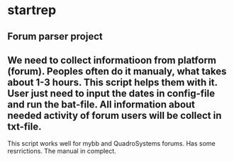 # startrep
Forum parser project
--------------------------------------------------------------------------------
We need to collect informatioon from platform (forum).
Peoples often do it manualy, what takes about 1-3 hours.
This script helps them with it.
User just need to input the dates in config-file and run the bat-file.
All information about needed activity of forum users will be collect in txt-file.
---------------------------------------------------------------------------------
This script works well for mybb and QuadroSystems forums.
Has some resrrictions. 
The manual in complect.
